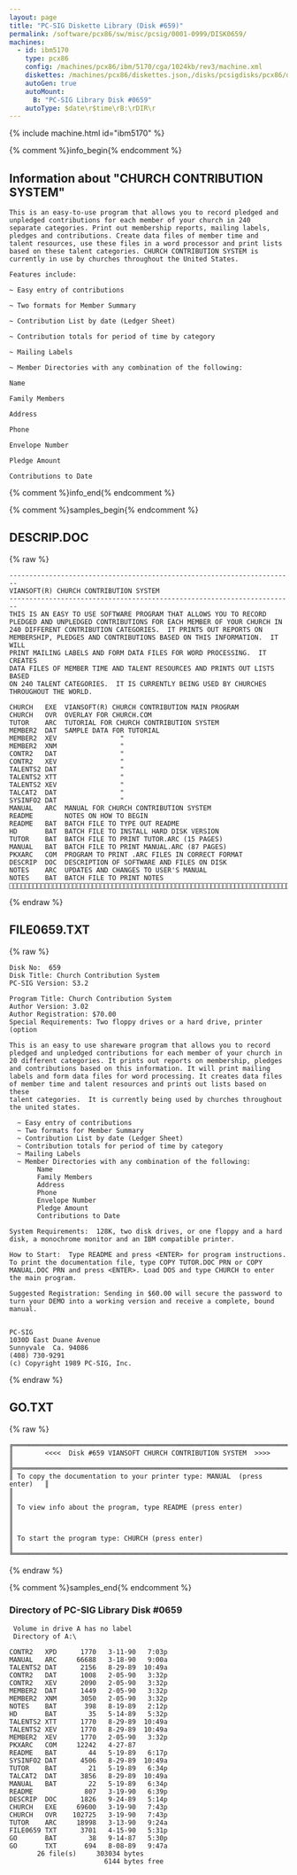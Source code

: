 ```yaml
---
layout: page
title: "PC-SIG Diskette Library (Disk #659)"
permalink: /software/pcx86/sw/misc/pcsig/0001-0999/DISK0659/
machines:
  - id: ibm5170
    type: pcx86
    config: /machines/pcx86/ibm/5170/cga/1024kb/rev3/machine.xml
    diskettes: /machines/pcx86/diskettes.json,/disks/pcsigdisks/pcx86/diskettes.json
    autoGen: true
    autoMount:
      B: "PC-SIG Library Disk #0659"
    autoType: $date\r$time\rB:\rDIR\r
---
```


{% include machine.html id="ibm5170" %}

{% comment %}info_begin{% endcomment %}

## Information about "CHURCH CONTRIBUTION SYSTEM"

    This is an easy-to-use program that allows you to record pledged and
    unpledged contributions for each member of your church in 240
    separate categories. Print out membership reports, mailing labels,
    pledges and contributions. Create data files of member time and
    talent resources, use these files in a word processor and print lists
    based on these talent categories. CHURCH CONTRIBUTION SYSTEM is
    currently in use by churches throughout the United States.
    
    Features include:
    
    ~ Easy entry of contributions
    
    ~ Two formats for Member Summary
    
    ~ Contribution List by date (Ledger Sheet)
    
    ~ Contribution totals for period of time by category
    
    ~ Mailing Labels
    
    ~ Member Directories with any combination of the following:
    
    Name
    
    Family Members
    
    Address
    
    Phone
    
    Envelope Number
    
    Pledge Amount
    
    Contributions to Date
{% comment %}info_end{% endcomment %}

{% comment %}samples_begin{% endcomment %}

## DESCRIP.DOC

{% raw %}
```
------------------------------------------------------------------------
VIANSOFT(R) CHURCH CONTRIBUTION SYSTEM             
------------------------------------------------------------------------
THIS IS AN EASY TO USE SOFTWARE PROGRAM THAT ALLOWS YOU TO RECORD 
PLEDGED AND UNPLEDGED CONTRIBUTIONS FOR EACH MEMBER OF YOUR CHURCH IN  
240 DIFFERENT CONTRIBUTION CATEGORIES.  IT PRINTS OUT REPORTS ON 
MEMBERSHIP, PLEDGES AND CONTRIBUTIONS BASED ON THIS INFORMATION.  IT WILL 
PRINT MAILING LABELS AND FORM DATA FILES FOR WORD PROCESSING.  IT CREATES 
DATA FILES OF MEMBER TIME AND TALENT RESOURCES AND PRINTS OUT LISTS BASED 
ON 240 TALENT CATEGORIES.  IT IS CURRENTLY BEING USED BY CHURCHES 
THROUGHOUT THE WORLD.

CHURCH   EXE  VIANSOFT(R) CHURCH CONTRIBUTION MAIN PROGRAM
CHURCH   OVR  OVERLAY FOR CHURCH.COM
TUTOR    ARC  TUTORIAL FOR CHURCH CONTRIBUTION SYSTEM
MEMBER2  DAT  SAMPLE DATA FOR TUTORIAL
MEMBER2  XEV                "
MEMBER2  XNM                "
CONTR2   DAT                "
CONTR2   XEV                "
TALENTS2 DAT                "
TALENTS2 XTT                "
TALENTS2 XEV                "
TALCAT2  DAT                "
SYSINFO2 DAT                "
MANUAL   ARC  MANUAL FOR CHURCH CONTRIBUTION SYSTEM
README        NOTES ON HOW TO BEGIN
README   BAT  BATCH FILE TO TYPE OUT README
HD       BAT  BATCH FILE TO INSTALL HARD DISK VERSION
TUTOR    BAT  BATCH FILE TO PRINT TUTOR.ARC (15 PAGES)
MANUAL   BAT  BATCH FILE TO PRINT MANUAL.ARC (87 PAGES)
PKXARC   COM  PROGRAM TO PRINT .ARC FILES IN CORRECT FORMAT
DESCRIP  DOC  DESCRIPTION OF SOFTWARE AND FILES ON DISK
NOTES    ARC  UPDATES AND CHANGES TO USER'S MANUAL
NOTES    BAT  BATCH FILE TO PRINT NOTES

```
{% endraw %}

## FILE0659.TXT

{% raw %}
```
Disk No:  659                                                           
Disk Title: Church Contribution System                                  
PC-SIG Version: S3.2                                                    
                                                                        
Program Title: Church Contribution System                               
Author Version: 3.02                                                    
Author Registration: $70.00                                             
Special Requirements: Two floppy drives or a hard drive, printer (option
                                                                        
This is an easy to use shareware program that allows you to record      
pledged and unpledged contributions for each member of your church in   
20 different categories. It prints out reports on membership, pledges   
and contributions based on this information. It will print mailing      
labels and form data files for word processing. It creates data files   
of member time and talent resources and prints out lists based on these 
talent categories.  It is currently being used by churches throughout   
the united states.                                                      
                                                                        
  ~ Easy entry of contributions                                         
  ~ Two formats for Member Summary                                      
  ~ Contribution List by date (Ledger Sheet)                            
  ~ Contribution totals for period of time by category                  
  ~ Mailing Labels                                                      
  ~ Member Directories with any combination of the following:           
       Name                                                             
       Family Members                                                   
       Address                                                          
       Phone                                                            
       Envelope Number                                                  
       Pledge Amount                                                    
       Contributions to Date                                            
                                                                        
System Requirements:  128K, two disk drives, or one floppy and a hard   
disk, a monochrome monitor and an IBM compatible printer.               
                                                                        
How to Start:  Type README and press <ENTER> for program instructions.  
To print the documentation file, type COPY TUTOR.DOC PRN or COPY        
MANUAL.DOC PRN and press <ENTER>. Load DOS and type CHURCH to enter     
the main program.                                                       
                                                                        
Suggested Registration: Sending in $60.00 will secure the password to   
turn your DEMO into a working version and receive a complete, bound     
manual.                                                                 
                                                                        
                                                                        
PC-SIG                                                                  
1030D East Duane Avenue                                                 
Sunnyvale  Ca. 94086                                                    
(408) 730-9291                                                          
(c) Copyright 1989 PC-SIG, Inc.                                         
```
{% endraw %}

## GO.TXT

{% raw %}
```
╔═════════════════════════════════════════════════════════════════════════╗
║        <<<<  Disk #659 VIANSOFT CHURCH CONTRIBUTION SYSTEM  >>>>        ║
╠═════════════════════════════════════════════════════════════════════════╣
║ To copy the documentation to your printer type: MANUAL  (press enter)   ║
║                                                                         ║
║ To view info about the program, type README (press enter)               ║
║                                                                         ║
║ To start the program type: CHURCH (press enter)                         ║
╚═════════════════════════════════════════════════════════════════════════╝
```
{% endraw %}

{% comment %}samples_end{% endcomment %}

### Directory of PC-SIG Library Disk #0659

     Volume in drive A has no label
     Directory of A:\

    CONTR2   XPD      1770   3-11-90   7:03p
    MANUAL   ARC     66688   3-18-90   9:00a
    TALENTS2 DAT      2156   8-29-89  10:49a
    CONTR2   DAT      1008   2-05-90   3:32p
    CONTR2   XEV      2090   2-05-90   3:32p
    MEMBER2  DAT      1449   2-05-90   3:32p
    MEMBER2  XNM      3050   2-05-90   3:32p
    NOTES    BAT       398   8-19-89   2:12p
    HD       BAT        35   5-14-89   5:32p
    TALENTS2 XTT      1770   8-29-89  10:49a
    TALENTS2 XEV      1770   8-29-89  10:49a
    MEMBER2  XEV      1770   2-05-90   3:32p
    PKXARC   COM     12242   4-27-87
    README   BAT        44   5-19-89   6:17p
    SYSINFO2 DAT      4506   8-29-89  10:49a
    TUTOR    BAT        21   5-19-89   6:34p
    TALCAT2  DAT      3856   8-29-89  10:49a
    MANUAL   BAT        22   5-19-89   6:34p
    README             807   3-19-90   6:39p
    DESCRIP  DOC      1826   9-24-89   5:14p
    CHURCH   EXE     69600   3-19-90   7:43p
    CHURCH   OVR    102725   3-19-90   7:43p
    TUTOR    ARC     18998   3-13-90   9:24a
    FILE0659 TXT      3701   4-15-90   5:31p
    GO       BAT        38   9-14-87   5:30p
    GO       TXT       694   8-08-89   9:47a
           26 file(s)     303034 bytes
                            6144 bytes free
